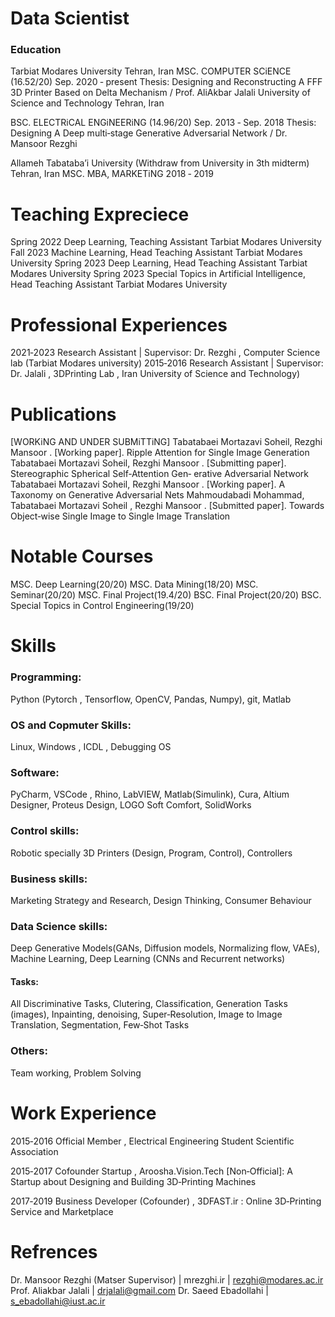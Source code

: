 # Data Scientist


### Education
Tarbiat Modares University Tehran, Iran
MSC. COMPUTER SCiENCE (16.52/20) Sep. 2020 ‑ present
Thesis: Designing and Reconstructing A FFF 3D Printer Based on Delta Mechanism / Prof. AliAkbar Jalali
University of Science and Technology Tehran, Iran

BSC. ELECTRiCAL ENGiNEERiNG (14.96/20) Sep. 2013 ‑ Sep. 2018
Thesis: Designing A Deep multi‑stage Generative Adversarial Network / Dr. Mansoor Rezghi


Allameh Tabataba’i University (Withdraw from University in 3th midterm) Tehran, Iran
MSC. MBA, MARKETiNG 2018 ‑ 2019


# Teaching Expreciece 
Spring 2022 Deep Learning, Teaching Assistant Tarbiat Modares University
Fall 2023 Machine Learning, Head Teaching Assistant Tarbiat Modares University
Spring 2023 Deep Learning, Head Teaching Assistant Tarbiat Modares University
Spring 2023 Special Topics in Artificial Intelligence, Head Teaching Assistant Tarbiat Modares University

# Professional Experiences
2021‑2023 Research Assistant | Supervisor: Dr. Rezghi , Computer Science lab (Tarbiat Modares university)
2015‑2016 Research Assistant | Supervisor: Dr. Jalali , 3DPrinting Lab , Iran University of Science and Technology)

# Publications
[WORKiNG AND UNDER SUBMiTTiNG]
Tabatabaei Mortazavi Soheil, Rezghi Mansoor . [Working paper]. Ripple Attention for Single Image Generation
Tabatabaei Mortazavi Soheil, Rezghi Mansoor . [Submitting paper]. Stereographic Spherical Self‑Attention Gen‑
erative Adversarial Network
Tabatabaei Mortazavi Soheil, Rezghi Mansoor . [Working paper]. A Taxonomy on Generative Adversarial Nets
Mahmoudabadi Mohammad, Tabatabaei Mortazavi Soheil , Rezghi Mansoor . [Submitted paper]. Towards
Object‑wise Single Image to Single Image Translation


# Notable Courses
MSC. Deep Learning(20/20)
MSC. Data Mining(18/20)
MSC. Seminar(20/20)
MSC. Final Project(19.4/20)
BSC. Final Project(20/20)
BSC. Special Topics in Control Engineering(19/20)

# Skills
### Programming: 
Python (Pytorch , Tensorflow, OpenCV, Pandas, Numpy), git, Matlab
### OS and Copmuter Skills: 
Linux, Windows , ICDL , Debugging OS
### Software: 
PyCharm, VSCode , Rhino, LabVIEW, Matlab(Simulink),
Cura, Altium Designer, Proteus Design, LOGO Soft Comfort, SolidWorks
### Control skills: 
Robotic specially 3D Printers (Design, Program, Control), Controllers
### Business skills:
Marketing Strategy and Research, Design Thinking, Consumer Behaviour
### Data Science skills: 
Deep Generative Models(GANs, Diffusion models, Normalizing flow, VAEs),
Machine Learning, Deep Learning (CNNs and Recurrent networks)
#### Tasks: 
All Discriminative Tasks, Clutering, Classification,
Generation Tasks (images), Inpainting, denoising, Super‑Resolution,
Image to Image Translation, Segmentation, Few‑Shot Tasks
### Others: 
Team working, Problem Solving



# Work Experience
2015‑2016 Official Member , Electrical Engineering Student Scientific Association

2015‑2017 Cofounder Startup , Aroosha.Vision.Tech [Non‑Official]: A Startup about Designing and Building 3D‑Printing
Machines

2017‑2019 Business Developer (Cofounder) , 3DFAST.ir : Online 3D‑Printing Service and Marketplace


# Refrences
Dr. Mansoor Rezghi (Matser Supervisor) | mrezghi.ir | rezghi@modares.ac.ir 
Prof. Aliakbar Jalali | drjalali@gmail.com
Dr. Saeed Ebadollahi | s_ebadollahi@iust.ac.ir 
